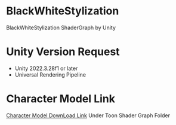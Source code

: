 # BlackWhiteStylization
BlackWhiteStylization ShaderGraph by Unity
# Unity Version Request
- Unity 2022.3.28f1 or later
- Universal Rendering Pipeline
# Character Model Link
[Character Model DownLoad Link](https://drive.google.com/drive/folders/1Zg5KdOmX3vepCqpgFWu6Z3QAZA8iE1ux?usp=drive_link) Under Toon Shader Graph Folder
